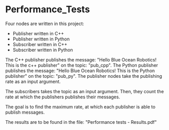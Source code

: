 # Performance_Tests

Four nodes are written in this project:
- Publisher written in C++
- Publisher written in Python
- Subscriber written in C++
- Subscriber written in Python

The C++ publisher publishes the message: "Hello Blue Ocean Robotics! This is the c++ publisher" on the topic: "pub_cpp".
The Python publisher publishes the message: "Hello Blue Ocean Robotics! This is the Python publisher" on the topic: "pub_py".
The publisher nodes take the publishing rate as an input argument.

The subscribers takes the topic as an input argument. Then, they count the rate at which the publishers publishes their messages.


The goal is to find the maximum rate, at which each publisher is able to publish messages.

The results are to be found in the file: "Performance tests - Results.pdf"